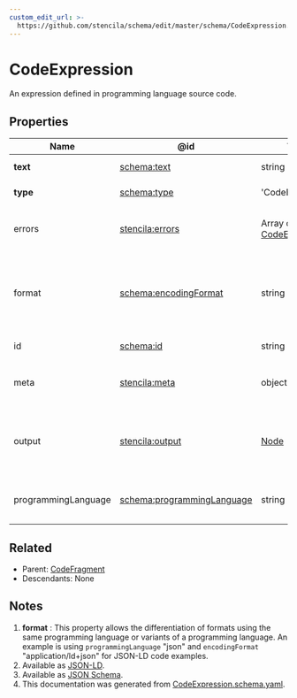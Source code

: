 ```yaml
---
custom_edit_url: >-
  https://github.com/stencila/schema/edit/master/schema/CodeExpression.schema.yaml
---
```


# CodeExpression

An expression defined in programming language source code.

## Properties

| Name                | @id                                                                  | Type                                       | Description                                                                             | Inherited from                              |
| ------------------- | -------------------------------------------------------------------- | ------------------------------------------ | --------------------------------------------------------------------------------------- | ------------------------------------------- |
| **text**            | [schema:text](https://schema.org/text)                               | string                                     | The text of the code.                                                                   | [Code](../code/Code.md)                     |
| **type**            | [schema:type](https://schema.org/type)                               | 'CodeExpression'                           | The name of the type.                                                                   | [Entity](../other/Entity.md)                |
| errors              | [stencila:errors](https://schema.stenci.la/errors.jsonld)            | Array of [CodeError](../code/CodeError.md) | Errors when compiling or executing the chunk.                                           | [CodeExpression](../code/CodeExpression.md) |
| format              | [schema:encodingFormat](https://schema.org/encodingFormat)           | string                                     | Media type, typically expressed using a MIME format, of the code. See note [1](#notes). | [Code](../code/Code.md)                     |
| id                  | [schema:id](https://schema.org/id)                                   | string                                     | The identifier for this item.                                                           | [Entity](../other/Entity.md)                |
| meta                | [stencila:meta](https://schema.stenci.la/meta.jsonld)                | object                                     | Metadata associated with this item.                                                     | [Entity](../other/Entity.md)                |
| output              | [stencila:output](https://schema.stenci.la/output.jsonld)            | [Node](../other/Node.md)                   | The value of the expression when it was last evaluated.                                 | [CodeExpression](../code/CodeExpression.md) |
| programmingLanguage | [schema:programmingLanguage](https://schema.org/programmingLanguage) | string                                     | The programming language of the code.                                                   | [Code](../code/Code.md)                     |

## Related

-   Parent: [CodeFragment](../code/CodeFragment.md)
-   Descendants: None

## Notes

1.  **format** : This property allows the differentiation of formats using the same programming language or variants of a programming language. An example is using `programmingLanguage` "json" and `encodingFormat` "application/ld+json" for JSON-LD code examples.
2.  Available as [JSON-LD](https://schema.stenci.la/CodeExpression.jsonld).
3.  Available as [JSON Schema](https://schema.stenci.la/v1/CodeExpression.schema.json).
4.  This documentation was generated from [CodeExpression.schema.yaml](https://github.com/stencila/schema/blob/master/schema/CodeExpression.schema.yaml).
